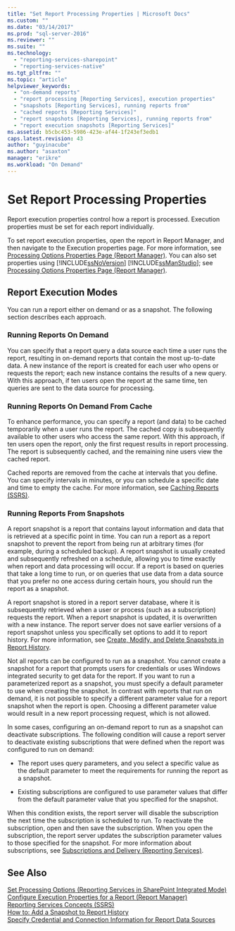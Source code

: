 ```yaml
---
title: "Set Report Processing Properties | Microsoft Docs"
ms.custom: ""
ms.date: "03/14/2017"
ms.prod: "sql-server-2016"
ms.reviewer: ""
ms.suite: ""
ms.technology: 
  - "reporting-services-sharepoint"
  - "reporting-services-native"
ms.tgt_pltfrm: ""
ms.topic: "article"
helpviewer_keywords: 
  - "on-demand reports"
  - "report processing [Reporting Services], execution properties"
  - "snapshots [Reporting Services], running reports from"
  - "cached reports [Reporting Services]"
  - "report snapshots [Reporting Services], running reports from"
  - "report execution snapshots [Reporting Services]"
ms.assetid: b5cbc453-5986-423e-af44-1f243ef3edb1
caps.latest.revision: 43
author: "guyinacube"
ms.author: "asaxton"
manager: "erikre"
ms.workload: "On Demand"
---
```

# Set Report Processing Properties
  Report execution properties control how a report is processed. Execution properties must be set for each report individually.  
  
 To set report execution properties, open the report in Report Manager, and then navigate to the Execution properties page. For more information, see [Processing Options Properties Page &#40;Report Manager&#41;](http://msdn.microsoft.com/library/28f07c70-7132-4d15-9505-4fdf31dc9cc0). You can also set properties using [!INCLUDE[ssNoVersion](../../includes/ssnoversion-md.md)] [!INCLUDE[ssManStudio](../../includes/ssmanstudio-md.md)]; see [Processing Options Properties Page &#40;Report Manager&#41;](http://msdn.microsoft.com/library/28f07c70-7132-4d15-9505-4fdf31dc9cc0).  
  
## Report Execution Modes  
 You can run a report either on demand or as a snapshot. The following section describes each approach.  
  
### Running Reports On Demand  
 You can specify that a report query a data source each time a user runs the report, resulting in on-demand reports that contain the most up-to-date data. A new instance of the report is created for each user who opens or requests the report; each new instance contains the results of a new query. With this approach, if ten users open the report at the same time, ten queries are sent to the data source for processing.  
  
### Running Reports On Demand From Cache  
 To enhance performance, you can specify a report (and data) to be cached temporarily when a user runs the report. The cached copy is subsequently available to other users who access the same report. With this approach, if ten users open the report, only the first request results in report processing. The report is subsequently cached, and the remaining nine users view the cached report.  
  
 Cached reports are removed from the cache at intervals that you define. You can specify intervals in minutes, or you can schedule a specific date and time to empty the cache. For more information, see [Caching Reports &#40;SSRS&#41;](../../reporting-services/report-server/caching-reports-ssrs.md).  
  
### Running Reports From Snapshots  
 A report snapshot is a report that contains layout information and data that is retrieved at a specific point in time. You can run a report as a report snapshot to prevent the report from being run at arbitrary times (for example, during a scheduled backup). A report snapshot is usually created and subsequently refreshed on a schedule, allowing you to time exactly when report and data processing will occur. If a report is based on queries that take a long time to run, or on queries that use data from a data source that you prefer no one access during certain hours, you should run the report as a snapshot.  
  
 A report snapshot is stored in a report server database, where it is subsequently retrieved when a user or process (such as a subscription) requests the report. When a report snapshot is updated, it is overwritten with a new instance. The report server does not save earlier versions of a report snapshot unless you specifically set options to add it to report history. For more information, see [Create, Modify, and Delete Snapshots in Report History](../../reporting-services/report-server/create-modify-and-delete-snapshots-in-report-history.md).  
  
 Not all reports can be configured to run as a snapshot. You cannot create a snapshot for a report that prompts users for credentials or uses Windows integrated security to get data for the report. If you want to run a parameterized report as a snapshot, you must specify a default parameter to use when creating the snapshot. In contrast with reports that run on demand, it is not possible to specify a different parameter value for a report snapshot when the report is open. Choosing a different parameter value would result in a new report processing request, which is not allowed.  
  
 In some cases, configuring an on-demand report to run as a snapshot can deactivate subscriptions. The following condition will cause a report server to deactivate existing subscriptions that were defined when the report was configured to run on demand:  
  
-   The report uses query parameters, and you select a specific value as the default parameter to meet the requirements for running the report as a snapshot.  
  
-   Existing subscriptions are configured to use parameter values that differ from the default parameter value that you specified for the snapshot.  
  
 When this condition exists, the report server will disable the subscription the next time the subscription is scheduled to run. To reactivate the subscription, open and then save the subscription. When you open the subscription, the report server updates the subscription parameter values to those specified for the snapshot. For more information about subscriptions, see [Subscriptions and Delivery &#40;Reporting Services&#41;](../../reporting-services/subscriptions/subscriptions-and-delivery-reporting-services.md).  
  
## See Also  
 [Set Processing Options &#40;Reporting Services in SharePoint Integrated Mode&#41;](../../reporting-services/report-server-sharepoint/set-processing-options-reporting-services-in-sharepoint-integrated-mode.md)   
 [Configure Execution Properties for a Report  &#40;Report Manager&#41;](../../reporting-services/reports/configure-execution-properties-for-a-report-report-manager.md)   
 [Reporting Services Concepts &#40;SSRS&#41;](../../reporting-services/reporting-services-concepts-ssrs.md)   
 [How to: Add a Snapshot to Report History](../../reporting-services/report-server/add-a-snapshot-to-report-history-report-manager.md)   
 [Specify Credential and Connection Information for Report Data Sources](../../reporting-services/report-data/specify-credential-and-connection-information-for-report-data-sources.md)  
  
  
